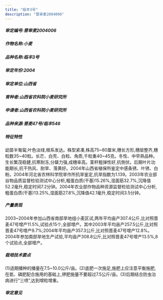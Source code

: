 ```yaml
---
title: "临丰3号"
description: "晋审麦2004006"
---
```

##### 审定编号:晋审麦2004006

##### 作物名称:小麦

##### 品种名称:临丰3号

##### 审定年份:2004

##### 审定单位:山西省

##### 育种者:山西省农科院小麦研究所

##### 申请者:山西省农科院小麦研究所

##### 品种来源:晋麦47号/临丰546

##### 特征特性
幼苗半匍匐,叶色淡绿,根系发达。株型紧凑,株高75~80厘米,穗长方形,穗层整齐,穗粒数35~40粒。长芒、白壳、白粒、角质,千粒重40~45克。冬性、中早熟品种。生长繁茂稳健,抗寒耐冻,分蘖力强,成穗率高。茎秆粗弹性好,抗倒伏。后期叶片功能期长,抗干热风、耐旱、落黄好。2004年山西省植保所鉴定中感条锈、叶锈、白粉。2004年河北省农林科学院旱作所抗旱鉴定,抗旱指数为1.139。2003年农业部谷物品质监督检验测试中心分析,粗蛋白质(干基)15.26%,湿面筋32.7%,沉降值52.2毫升,稳定时间7.2分钟。2004年农业部作物品种资源监督检验测试中心分析,粗蛋白质(干基)13.25%,湿面筋27.8%,沉降值42.1毫升,稳定时间3.5分钟。

##### 产量表现
2003~2004年参加山西省南部旱地组小麦区试,两年平均亩产307.4公斤,比对照晋麦47号增产11.5%,试验点15个,全部增产。其中2003年平均亩产257.5公斤,比对照晋麦47号增产9.7%;2004年平均亩产357.3公斤,比对照晋麦47号增产12.8%。2004年参加南部旱地生产试验,平均亩产308.8公斤,比对照晋麦47号增产13.5%,8个试验点,全部增产。

##### 栽培技术要点
(1)适期播种的播量在7.5~10.0公斤/亩。(2)底肥一次施足,施肥上应注意平衡施肥,在氮、磷肥配合施用的基础上,钾肥施量不要超过7.5公斤/亩。(3)后期结合防虫治病进行“三喷”,达到增粒增重。

##### 审定意见

